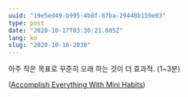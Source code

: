 ```yaml
---
uuid: "19e5ed49-b995-4b8f-87ba-29448b159e03"
type: post
date: "2020-10-17T03:30:21.685Z"
lang: ko
slug: "2020-10-16-2030"
---
```


아주 작은 목표로 꾸준히 오래 하는 것이 더 효과적. (1~3분)

([Accomplish Everything With Mini Habits](https://www.youtube.com/watch?v=aHDvEfiSipo))
